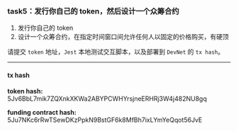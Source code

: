 ### task5：发行你自己的 token，然后设计一个众筹合约

1. 发行你自己的 token
2. 设计一个众筹合约，在指定时间窗口间允许任何人以固定的价格购买，有硬顶

请提交 `token` 地址，`Jest` 本地测试交互脚本，以及部署到 `DevNet` 的 `tx hash`。

---

#### tx hash

**token hash:**
5Jv6BbL7mik7ZQXnkXKWa2ABYPCWHYrsjneERHRj3W4j482NU8gq

**funding contract hash:**
5Ju7NKc6rRwTSewDKzPpkN9BstGF6k8MfBh7ixLYmYeQqot56JvE
